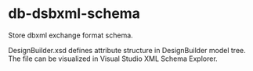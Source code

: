 # db-dsbxml-schema

Store dbxml exchange format schema.

DesignBuilder.xsd defines attribute structure in DesignBuilder model tree.
The file can be visualized in Visual Studio XML Schema Explorer.
